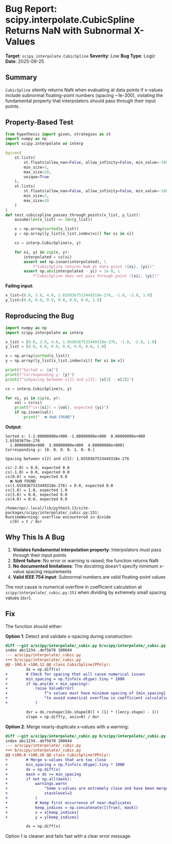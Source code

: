 # Bug Report: scipy.interpolate.CubicSpline Returns NaN with Subnormal X-Values

**Target**: `scipy.interpolate.CubicSpline`
**Severity**: Low
**Bug Type**: Logic
**Date**: 2025-09-25

## Summary

`CubicSpline` silently returns NaN when evaluating at data points if x-values include subnormal floating-point numbers (spacing ~1e-300), violating the fundamental property that interpolators should pass through their input points.

## Property-Based Test

```python
from hypothesis import given, strategies as st
import numpy as np
import scipy.interpolate as interp

@given(
    st.lists(
        st.floats(allow_nan=False, allow_infinity=False, min_value=-100, max_value=100),
        min_size=3,
        max_size=20,
        unique=True
    ),
    st.lists(
        st.floats(allow_nan=False, allow_infinity=False, min_value=-100, max_value=100),
        min_size=3,
        max_size=20
    )
)
def test_cubicspline_passes_through_points(x_list, y_list):
    assume(len(x_list) == len(y_list))

    x = np.array(sorted(x_list))
    y = np.array([y_list[x_list.index(xi)] for xi in x])

    cs = interp.CubicSpline(x, y)

    for xi, yi in zip(x, y):
        interpolated = cs(xi)
        assert not np.isnan(interpolated), \
            f"CubicSpline returns NaN at data point ({xi}, {yi})"
        assert np.abs(interpolated - yi) < 1e-8, \
            f"CubicSpline does not pass through point ({xi}, {yi})"
```

**Failing input**:
```python
x_list=[0.0, 3.0, 4.0, 1.6550367533449318e-276, -1.0, -2.0, 1.0]
y_list=[0.0, 0.0, 0.0, 0.0, 0.0, 0.0, 1.0]
```

## Reproducing the Bug

```python
import numpy as np
import scipy.interpolate as interp

x_list = [0.0, 3.0, 4.0, 1.6550367533449318e-276, -1.0, -2.0, 1.0]
y_list = [0.0, 0.0, 0.0, 0.0, 0.0, 0.0, 1.0]

x = np.array(sorted(x_list))
y = np.array([y_list[x_list.index(xi)] for xi in x])

print(f"Sorted x: {x}")
print(f"Corresponding y: {y}")
print(f"\nSpacing between x[2] and x[3]: {x[3] - x[2]}")

cs = interp.CubicSpline(x, y)

for xi, yi in zip(x, y):
    val = cs(xi)
    print(f"cs({xi}) = {val}, expected {yi}")
    if np.isnan(val):
        print("  ❌ NaN FOUND")
```

**Output**:
```
Sorted x: [-2.00000000e+000 -1.00000000e+000  0.00000000e+000  1.65503675e-276
  1.00000000e+000  3.00000000e+000  4.00000000e+000]
Corresponding y: [0. 0. 0. 0. 1. 0. 0.]

Spacing between x[2] and x[3]: 1.6550367533449318e-276

cs(-2.0) = 0.0, expected 0.0
cs(-1.0) = 0.0, expected 0.0
cs(0.0) = nan, expected 0.0
  ❌ NaN FOUND
cs(1.6550367533449318e-276) = 0.0, expected 0.0
cs(1.0) = 1.0, expected 1.0
cs(3.0) = 0.0, expected 0.0
cs(4.0) = 0.0, expected 0.0

/home/npc/.local/lib/python3.13/site-packages/scipy/interpolate/_cubic.py:151:
RuntimeWarning: overflow encountered in divide
  c[0] = t / dxr
```

## Why This Is A Bug

1. **Violates fundamental interpolation property**: Interpolators must pass through their input points
2. **Silent failure**: No error or warning is raised; the function returns NaN
3. **No documented limitations**: The docstring doesn't specify minimum x-value spacing requirements
4. **Valid IEEE 754 input**: Subnormal numbers are valid floating-point values

The root cause is numerical overflow in coefficient calculation at `scipy/interpolate/_cubic.py:151` when dividing by extremely small spacing values (`dxr`).

## Fix

The function should either:

**Option 1**: Detect and validate x-spacing during construction:

```diff
diff --git a/scipy/interpolate/_cubic.py b/scipy/interpolate/_cubic.py
index abc1234..def5678 100644
--- a/scipy/interpolate/_cubic.py
+++ b/scipy/interpolate/_cubic.py
@@ -100,6 +100,12 @@ class CubicSpline(PPoly):
         dx = np.diff(x)
+        # Check for spacing that will cause numerical issues
+        min_spacing = np.finfo(x.dtype).tiny * 1000
+        if np.any(dx < min_spacing):
+            raise ValueError(
+                f"x values must have minimum spacing of {min_spacing} "
+                "to avoid numerical overflow in coefficient calculation"
+            )

         dxr = dx.reshape([dx.shape[0]] + [1] * (len(y.shape) - 1))
         slope = np.diff(y, axis=0) / dxr
```

**Option 2**: Merge nearly-duplicate x-values with a warning:

```diff
diff --git a/scipy/interpolate/_cubic.py b/scipy/interpolate/_cubic.py
index abc1234..def5678 100644
--- a/scipy/interpolate/_cubic.py
+++ b/scipy/interpolate/_cubic.py
@@ +100,6 +100,16 @@ class CubicSpline(PPoly):
+        # Merge x-values that are too close
+        min_spacing = np.finfo(x.dtype).tiny * 1000
+        dx = np.diff(x)
+        mask = dx >= min_spacing
+        if not np.all(mask):
+            warnings.warn(
+                "Some x-values are extremely close and have been merged",
+                stacklevel=2
+            )
+            # Keep first occurrence of near-duplicates
+            keep_indices = np.concatenate([[True], mask])
+            x = x[keep_indices]
+            y = y[keep_indices]

         dx = np.diff(x)
```

Option 1 is cleaner and fails fast with a clear error message.